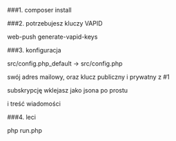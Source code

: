 ###1. composer install

###2. potrzebujesz kluczy VAPID

web-push generate-vapid-keys

###3. konfiguracja

src/config.php_default -> src/config.php

swój adres mailowy, oraz klucz publiczny i prywatny z #1

subskrypcję wklejasz jako jsona po prostu

i treść wiadomości

###4. leci

php run.php
